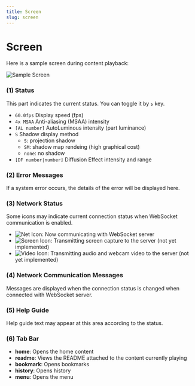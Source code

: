 ```yaml
---
title: Screen
slug: screen
---
```

# Screen

Here is a sample screen during content playback:

![Sample Screen](/images/screen.png)

### (1) Status

This part indicates the current status. You can toggle it by `s` key.

- `60.0fps` Display speed (fps)
- `4x MSAA` Anti-aliasing (MSAA) intensity
- `[AL number]` AutoLuminous intensity (part luminance)
- `S` Shadow display method
  - `S`: projection shadow
  - `SM`: shadow map rendeing (high graphical cost)
  - `none`: no shadow
- `[DF number|number]` Diffusion Effect intensity and range

### (2) Error Messages

If a system error occurs, the details of the error will be displayed here.

### (3) Network Status

Some icons may indicate current connection status when WebSocket communication is enabled.

- ![Net Icon](/images/icon1.png): Now communicating with WebSocket server
- ![Screen Icon](/images/icon2.png): Transmitting screen capture to the server (not yet implemented)
- ![Video Icon](/images/icon3.png): Transmitting audio and webcam video to the server (not yet implemented)

### (4) Network Communication Messages

Messages are displayed when the connection status is changed when connected with WebSocket server.

### (5) Help Guide

Help guide text may appear at this area according to the status.

### (6) Tab Bar

- **home**: Opens the home content
- **readme**: Views the README attached to the content currently playing
- **bookmark**: Opens bookmarks
- **history**: Opens history
- **menu**: Opens the menu
